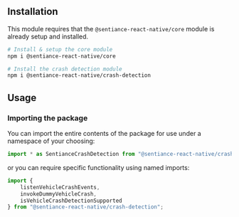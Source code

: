 ## Installation

This module requires that the `@sentiance-react-native/core` module is already setup and installed.

```bash
# Install & setup the core module
npm i @sentiance-react-native/core

# Install the crash detection module
npm i @sentiance-react-native/crash-detection
```

## Usage

### Importing the package

You can import the entire contents of the package for use under a namespace of your choosing:

```javascript
import * as SentianceCrashDetection from "@sentiance-react-native/crash-detection";
```

or you can require specific functionality using named imports:

```javascript
import {
    listenVehicleCrashEvents,
    invokeDummyVehicleCrash,
    isVehicleCrashDetectionSupported
} from "@sentiance-react-native/crash-detection";
```
